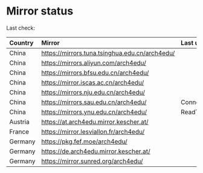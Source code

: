 <script src="./time.js"></script>
# Mirror status
Last check: <script type="text/javascript">localize(1680438744.1363833);</script>

|Country|Mirror|Last update|
|:------|:-----|:----------|
|China|https://mirrors.tuna.tsinghua.edu.cn/arch4edu/|<script type="text/javascript">localize(1680416921);</script>|
|China|https://mirrors.aliyun.com/arch4edu/|<script type="text/javascript">localize(1680330866);</script>|
|China|https://mirrors.bfsu.edu.cn/arch4edu/|<script type="text/javascript">localize(1680416921);</script>|
|China|https://mirror.iscas.ac.cn/arch4edu/|<script type="text/javascript">localize(1680416921);</script>|
|China|https://mirrors.nju.edu.cn/arch4edu/|<script type="text/javascript">localize(1680416921);</script>|
|China|https://mirrors.sau.edu.cn/arch4edu/|ConnectionError|
|China|https://mirrors.ynu.edu.cn/arch4edu/|ReadTimeout|
|Austria|https://at.arch4edu.mirror.kescher.at/|<script type="text/javascript">localize(1680416921);</script>|
|France|https://mirror.lesviallon.fr/arch4edu/|<script type="text/javascript">localize(1680416921);</script>|
|Germany|https://pkg.fef.moe/arch4edu/|<script type="text/javascript">localize(1680416921);</script>|
|Germany|https://de.arch4edu.mirror.kescher.at/|<script type="text/javascript">localize(1680416921);</script>|
|Germany|https://mirror.sunred.org/arch4edu/|<script type="text/javascript">localize(1680416921);</script>|

<script src="./tablefilter/tablefilter.js"></script>
<script src="./table.js"></script>